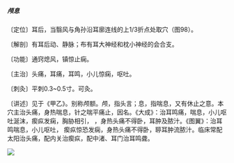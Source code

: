 ##### 颅息

〔定位〕耳后，当翳风与角孙沿耳廓连线的上1/3折点处取穴（图98）。

〔解剖〕有耳后动、静脉；布有耳大神经和枕小神经的会合支。

〔功能〕通窍熄风，镇惊止痫。

〔主治〕头痛，耳痛，耳鸣，小儿惊痫，呕吐。

〔刺灸〕平刺0.3~0.5寸。可灸。

〔讲述〕见于《甲乙》。别称颅额。颅，指头言；息，指喘息，又有休止之意。本穴主治头痛，身热喘息，针之喘平痛止，因名。《大成》：治耳鸣痛，喘息，小儿呕吐涎沫，瘈疭发痫，胸胁相引， ，身热头痛不得卧，耳肿及脓汁。《图翼》：治耳鸣喘息，小儿呕吐， 瘈疭惊恐发痫，身热头痛不得卧，聤耳肿流脓汁。临床常配太阳治头痛，配内关治瘈疭，配中渚、耳门治耳鸣聋。

![](img/图98.jpg)
